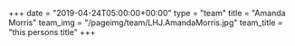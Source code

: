 +++
date = "2019-04-24T05:00:00+00:00"
type = "team"
title = "Amanda Morris"
team_img = "/pageimg/team/LHJ.AmandaMorris.jpg"
team_title = "this persons title"
+++